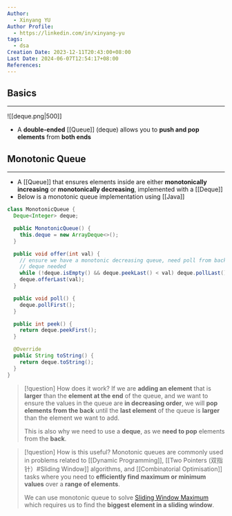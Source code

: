 ```yaml
---
Author:
  - Xinyang YU
Author Profile:
  - https://linkedin.com/in/xinyang-yu
tags:
  - dsa
Creation Date: 2023-12-11T20:43:00+08:00
Last Date: 2024-06-07T12:54:17+08:00
References: 
---
```

## Basics
---
![[deque.png|500]]

- A **double-ended** [[Queue]] (deque) allows you to **push and pop elements** from **both ends**


## Monotonic Queue
---
- A [[Queue]] that ensures elements inside are either **monotonically increasing** or **monotonically decreasing**, implemented with a [[Deque]]
- Below is a monotonic queue implementation using [[Java]]

```java
class MonotonicQueue {
  Deque<Integer> deque;

  public MonotonicQueue() {
    this.deque = new ArrayDeque<>();
  }

  public void offer(int val) {
    // ensure we have a monotonic decreasing queue, need poll from back, thus
    // deque needed
    while (!deque.isEmpty() && deque.peekLast() < val) deque.pollLast();
    deque.offerLast(val);
  }

  public void poll() {
    deque.pollFirst();
  }

  public int peek() {
    return deque.peekFirst();
  }

  @Override
  public String toString() {
    return deque.toString();
  }
}
```

>[!question] How does it work?
> If we are **adding an element** that is **larger** than the **element at the end** of the queue, and we want to ensure the values in the queue are **in decreasing order**, we will **pop elements from the back** until the **last element** of the queue is **larger** than the element we want to add.
> 
> This is also why we need to use a **deque**, as we **need to pop** elements from the **back**.

>[!question] How is this useful?
> Monotonic queues are commonly used in problems related to [[Dynamic Programming]], [[Two Pointers (双指针）#Sliding Window]] algorithms, and [[Combinatorial Optimisation]] tasks where you need to **efficiently find maximum or minimum values** over a **range of elements**.
> 
>  We can use monotonic queue to solve [Sliding Window Maximum](https://xy241-dsa.notion.site/239-Sliding-Window-Maximum-9a14131e6b214ea49a2837eb712a01e4?pvs=74) which requires us to find the **biggest element in a sliding window**.






